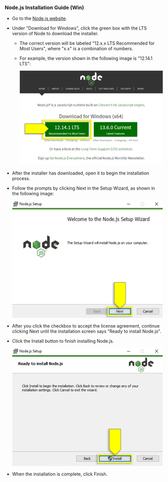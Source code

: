 ### Node.js Installation Guide (Win)

- Go to the [Node.js website](https://nodejs.org/en).

- Under "Download for Windows", click the green box with the LTS version of Node to download the installer.

  - The correct version will be labeled "12.x.x LTS Recommended for Most Users", where "x.x" is a combination of numbers.

  - For example, the version shown in the following image is "12.14.1 LTS":

    ![Node.js website with LTS version of Node installer highlighted](./assets/09-node-nodejs-demo-01.png)

* After the installer has downloaded, open it to begin the installation process.

* Follow the prompts by clicking Next in the Setup Wizard, as shown in the following image:

  ![Node.js Setup Wizard with Next button highlighted](./assets/09-node-nodejs-demo-02.png)

* After you click the checkbox to accept the license agreement, continue clicking Next until the installation screen says "Ready to install Node.js".

* Click the Install button to finish installing Node.js.

  ![Node.js Setup Wizard with Install button highlighted](./assets/09-node-nodejs-demo-03.png)

* When the installation is complete, click Finish.

